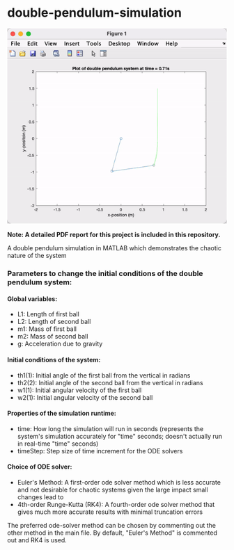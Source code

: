 # double-pendulum-simulation

![alt text](samplerun.gif)

<b> Note: A detailed PDF report for this project is included in this repository. </b> 

A double pendulum simulation in MATLAB which demonstrates the chaotic nature of the system


### Parameters to change the initial conditions of the double pendulum system:

#### Global variables: 
- L1: Length of first ball
- L2: Length of second ball
- m1: Mass of first ball
- m2: Mass of second ball
- g: Acceleration due to gravity
  

#### Initial conditions of the system:
- th1(1): Initial angle of the first ball from the vertical in radians
- th2(2): Initial angle of the second ball from the vertical in radians
- w1(1): Initial angular velocity of the first ball
- w2(1): Initial angular velocity of the second ball
  
  
#### Properties of the simulation runtime:
- time: How long the simulation will run in seconds (represents the system's simulation accurately for "time" seconds; doesn't actually run in real-time "time" seconds)
- timeStep: Step size of time increment for the ODE solvers
  

#### Choice of ODE solver:
- Euler's Method: A first-order ode solver method which is less accurate and not desirable for chaotic systems given the large impact small changes lead to
- 4th-order Runge-Kutta (RK4): A fourth-order ode solver method that gives much more accurate results with minimal truncation errors

The preferred ode-solver method can be chosen by commenting out the other method in the main file. By default, "Euler's Method" is commented out and RK4 is used.
  
